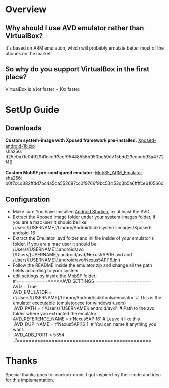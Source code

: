 # Overview
##  Why should I use AVD emulator rather than VirtualBox?
It's based on ARM emulation, which will probably emulate better most of the phones on the market

## So why do you support VirtualBox in the first place?
VirtualBox is a lot faster - 10x faster.

# SetUp Guide
## Downloads

**Custom system-image with Xposed framework pre-installed:** 
[Xposed-android-16.zip](https://drive.google.com/file/d/0B3dV7lb-ZICdQThudmJIa2U1S3M/view?usp=sharinghttps://drive.google.com/file/d/0B3dV7lb-ZICdQThudmJIa2U1S3M/view?usp=sharing) <br/>
sha256: d25e0a7fe0492941cce93ccf95448556b950be59d715bdd23eebeb93a4772f46 <br/><br/>
**Custom MobSF pre-configured emulator:** [MobSF_ARM_Emulator](https://drive.google.com/file/d/0B3dV7lb-ZICdVm1QZ2lwVnk3Wk0/view?usp=sharing) <br/>
sha256: b0f7ccd382ffdd7bc4a5da552687cc0f9766f9bc53453d3b5a6ffffce610566c
## Configuration
* Make sure You have installed [Android Studion](https://developer.android.com/studio/index.html?gclid=Cj0KEQjw2LjGBRDYm9jj5JSxiJcBEiQAwKWACwGMJB0-q0LTld7wTnK7-xacJXRyfEePUtF3BXs3IC8aAk4v8P8HAQ), or at least the AVD... <br/> 
* Extract the Xposed image folder under your system-images folder, If you are a mac user it should be like: /Users/[USERNAME]/Library/Android/sdk/system-images/Xposed-android-16 <br/>
* Extract the Emulator .avd folder and ini file inside of your emulator's folder, If you are a mac user it should be: /Users/[USERNAME]/.android/avd <br />
(/Users/[USERNAME]/.android/avd/Nexus5API16.avd and /Users/[USERNAME]/.android/avd/Nexus5API16.ini)
* Follow the README inside the emulator zip and change all the path fields according to your system
* edit settings.py inside the MobSF folder: <br />
#================AVD SETTINGS ===================  <br />
AVD = True  <br />
AVD_EMULATOR = r'/Users/[USERNAME]/Library/Android/sdk/tools/emulator' # This is the emulator executable (emulator.exe for windows users) <br />
 AVD_PATH = r'/Users/[USERNAME]/.android/avd'  # Path to the avd folder where you extracted the emulator <br /> AVD_REFERENCE_NAME = r'Nexus5API16' # Leave it like this <br />
 AVD_DUP_NAME = r'Nexus5API16_1' # You can name it anything you want. <br />
 AVD_ADB_PORT = 5554<br />
 #============================================== <br />
# Thanks
Special thanks goes for cuckoo-droid, I got inspierd by their code and idea for this implementation.
